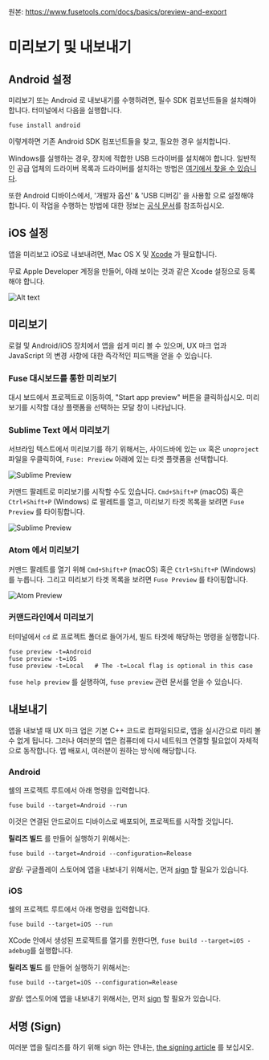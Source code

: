 
원본: https://www.fusetools.com/docs/basics/preview-and-export

# 미리보기 및 내보내기 #

## Android 설정 ##

미리보기 또는 Android 로 내보내기를 수행하려면, 필수 SDK 컴포넌트들을 설치해야합니다. 터미널에서 다음을 실행합니다.

```
fuse install android
```

이렇게하면 기존 Android SDK 컴포넌트들을 찾고, 필요한 경우 설치합니다.

Windows를 실행하는 경우, 장치에 적합한 USB 드라이버를 설치해야 합니다. 일반적인 공급 업체의 드라이버 목록과 드라이버를 설치하는 방법은 [여기에서 찾을 수 있습니다](https://developer.android.com/studio/run/oem-usb.html#Drivers).

또한 Android 디바이스에서, '개발자 옵션' & 'USB 디버깅' 을 사용함 으로 설정해야 합니다. 이 작업을 수행하는 방법에 대한 정보는 [공식 문서](https://developer.android.com/studio/run/device.html)를 참조하십시오.

## iOS 설정 ## 

앱을 미리보고 iOS로 내보내려면, Mac OS X 및 [Xcode](https://itunes.apple.com/en/app/xcode/id497799835) 가 필요합니다.

무료 Apple Developer 계정을 만들어, 아래 보이는 것과 같은 Xcode 설정으로 등록해야 합니다.

![Alt text](https://res.cloudinary.com/fusetools/image/upload/w_450%2Ch_450%2Cdpr_1.0%2Cc_limit/documentation_v2/401edb6f22e77628712f87ecc5b4bde4__media/preview-and-export-xcode-add-apple-id.webp)

## 미리보기 ##

로컬 및 Android/iOS 장치에서 앱을 쉽게 미리 볼 수 있으며, UX 마크 업과 JavaScript 의 변경 사항에 대한 즉각적인 피드백을 얻을 수 있습니다.

### Fuse 대시보드를 통한 미리보기 ###

대시 보드에서 프로젝트로 이동하여, "Start app preview" 버튼을 클릭하십시오. 미리보기를 시작할 대상 플랫폼을 선택하는 모달 창이 나타납니다.

### Sublime Text 에서 미리보기 ###

서브라임 텍스트에서 미리보기를 하기 위해서는, 사이드바에 있는 `ux` 혹은 `unoproject` 파일을 우클릭하여, `Fuse: Preview` 아래에 있는 타겟 플랫폼을 선택합니다.

![Sublime Preview](https://res.cloudinary.com/fusetools/image/upload/w_450%2Ch_450%2Cdpr_1.0%2Cc_limit/documentation_v2/04970d4c6ae8aa6d1827725e07de1844__media/preview-and-export-device-preview-osx-sublime-preview-menu.webp)

커맨드 팔레트로 미리보기를 시작할 수도 있습니다. `Cmd+Shift+P` (macOS) 혹은 `Ctrl+Shift+P` (Windows) 로 팔레트를 열고, 미리보기 타겟 목록을 보려면 `Fuse Preview` 를 타이핑합니다.

![Sublime Preview](https://res.cloudinary.com/fusetools/image/upload/w_450%2Ch_450%2Cdpr_1.0%2Cc_limit/documentation_v2/7548a0c1fe7bbef48688ceef464bb620__media/preview-and-export-device-preview-sublime-command-palette.webp)

### Atom 에서 미리보기 ###

커맨드 팔레트를 열기 위해 `Cmd+Shift+P` (macOS) 혹은 `Ctrl+Shift+P` (Windows) 를 누릅니다. 그리고 미리보기 타겟 목록을 보려면 `Fuse Preview` 를 타이핑합니다.

![Atom Preview](https://res.cloudinary.com/fusetools/image/upload/w_450%2Ch_450%2Cdpr_1.0%2Cc_limit/documentation_v2/2a7f70bfe13262201cda43410d1c3872__media/preview-and-export-device-preview-atom-command-palette.webp) 

### 커맨드라인에서 미리보기 ###

터미널에서 `cd` 로 프로젝트 폴더로 들어가서, 빌드 타겟에 해당하는 명령을 실행합니다.

```
fuse preview -t=Android
fuse preview -t=iOS
fuse preview -t=Local   # The -t=Local flag is optional in this case
```

`fuse help preview` 를 실행하여, `fuse preview` 관련 문서를 얻을 수 있습니다.

## 내보내기 ##

앱을 내보낼 때 UX 마크 업은 기본 C++ 코드로 컴파일되므로, 앱을 실시간으로 미리 볼 수 없게 됩니다. 그러나 여러분의 앱은 컴퓨터에 다시 네트워크 연결할 필요없이 자체적으로 동작합니다. 앱 배포시, 여러분이 원하는 방식에 해당합니다.

### Android ###

쉘의 프로젝트 루트에서 아래 명령을 입력합니다.

```
fuse build --target=Android --run
```

이것은 연결된 안드로이드 디바이스로 배포되어, 프로젝트를 시작할 것입니다.

**릴리즈 빌드** 를 만들어 실행하기 위해서는:

```
fuse build --target=Android --configuration=Release
```

*알림*: 구글플레이 스토어에 앱을 내보내기 위해서는, 먼저 [sign](https://www.fusetools.com/docs/preview-and-export/signing) 할 필요가 있습니다.

### iOS ###

쉘의 프로젝트 루트에서 아래 명령을 입력합니다.

```
fuse build --target=iOS --run
```

XCode 안에서 생성된 프로젝트를 열기를 원한다면, `fuse build --target=iOS -adebug`를 실행합니다.

**릴리즈 빌드** 를 만들어 실행하기 위해서는:

```
fuse build --target=iOS --configuration=Release
```

*알림*: 앱스토어에 앱을 내보내기 위해서는, 먼저 [sign](https://www.fusetools.com/docs/preview-and-export/signing) 할 필요가 있습니다.

## 서명 (Sign) ##

여러분 앱을 릴리즈를 하기 위해 sign 하는 안내는, [the signing article](https://www.fusetools.com/docs/preview-and-export/signing) 를 보십시오.

